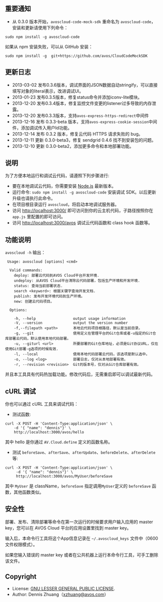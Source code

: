 ## 重要通知

* 从 0.3.0 版本开始，`avoscloud-code-mock-sdk` 重命名为 `avoscloud-code`，安装和更新请使用下列命令：

```
sudo npm install -g avoscloud-code
```

如果从 npm 安装失败，可以从 GitHub 安装：

```
sudo npm install -g  git+https://github.com/avos/CloudCodeMockSDK
```

## 更新日志

* 2013-03-02 发布0.3.6版本，调试界面的JSON数据自动stringify，可以直接填写对象的literal表示，改进调试UI。
* 2013-01-23 发布0.3.5版本，修复status命令并添加iconv-lite模块。
* 2013-12-20 发布0.3.4版本，修复监控文件变更的listener过多导致的内存泄露。
* 2013-12-20 发布0.3.3版本，支持`avos-express-https-redirect`中间件
* 2013-12-16 发布 0.3.3-beta 版本，支持`avos-express-cookie-session`中间件，添加调试传入用户Id功能。
* 2013-12-14 发布 0.3.2 版本，修复云代码 HTTPS 请求失败的 bug。
* 2013-12-11 更新 0.3.0-beta3，修复 sendgrid 0.4.6 找不到安装包的问题。
* 2013-12-10 更新 0.3.0-beta2，添加更多命令和本地部署功能。

## 说明

为了方便本地运行和调试云代码，请遵照下列步骤进行:

* 要在本地调试云代码，你需要安装 [Node.js](http://nodejs.org) 最新版本。
* 运行命令: `sudo npm install -g avoscloud-code` 安装调试 SDK。以后更新升级也请执行此命令。
* 在项目根目录运行 `avoscloud`，将启动本地调试服务器。
* 访问 [http://localhost:3000/](http://localhost:3000/) 即可访问到你的云主机代码，子路径按照你在 `app.js` 里配置的即可访问。
* 访问 [http://localhost:3000/avos](http://localhost:3000/avos) 调试云代码函数和 class hook 函数等。

## 功能说明

`avoscloud -h` 输出：

```
 Usage: avoscloud [options] <cmd>

  Valid commands:
    deploy: 部署云代码到AVOS Cloud平台开发环境.
    undeploy: 从AVOS Cloud平台清除云代码部署，包括生产环境和开发环境.
    status: 查询当前部署状态.
    search <keyword>: 根据关键字查询开发文档.
    publish: 发布开发环境代码到生产环境。
    new: 创建云代码项目。

  Options:

    -h, --help                 output usage information
    -V, --version              output the version number
    -f,--filepath <path>       本地云代码项目根路径，默认是当前目录。
    -g, --git                  使用定义在管理平台的Git仓库或者-u指定的Git仓库部署云代码，默认使用本地代码部署。
    -u, --giturl <url>         所要部署的Git仓库地址，必须是Git协议URL，仅在使用Git部署-g选项的时候有效.
    -l, --local                使用本地代码部署云代码，该选项是默认选中。
    -o, --log <log>            部署日志，仅对从本地部署有效。
    -r, --revision <revision>  Git的版本号，仅对从Git仓库部署有效。
```

并且本工具具有代码热加载功能。修改代码后，无需重启即可以调试最新代码。

## cURL 调试

你也可以通过 cURL 工具来调试代码：

* 测试函数:
```
curl -X POST -H 'Content-Type:application/json' \
    -d '{ "name": "dennis"}' \
    http://localhost:3000/avos/hello
```
其中 hello 是你通过 `AV.Cloud.define` 定义的函数名称。

* 测试 `beforeSave`、`afterSave`、`afterUpdate`、`beforeDelete`、`afterDelete` 等:

```
curl -X POST -H 'Content-Type:application/json' \
     -d '{ "name": "dennis"}' \
	 http://localhost:3000/avos/MyUser/beforeSave
```
其中 `MyUser` 是 className，`beforeSave` 指定调用`MyUser`定义的 `beforeSave` 函数，其他函数类似。

## 安全性

部署、发布、清除部署等命令在第一次运行的时候要求用户输入应用的 master key，您可以在 AVOS Cloud 平台的应用设置里找到 master key。

输入后，本命令行工具将这个App信息记录在 `~/.avoscloud_keys` 文件中（0600文件权限模式）。

如果您输入错误的 master key 或者在公共机器上运行本命令行工具，可手工删除该文件。

## Copyright

* License: [GNU LESSER GENERAL PUBLIC LICENSE](https://www.gnu.org/licenses/lgpl.html).
* Author: Dennis Zhuang（xzhuang@avos.com）
